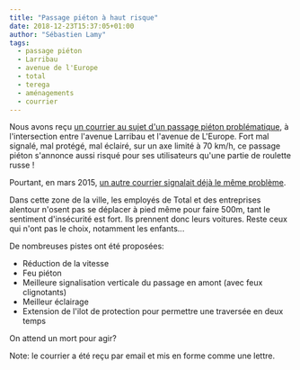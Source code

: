 ```yaml
---
title: "Passage piéton à haut risque"
date: 2018-12-23T15:37:05+01:00
author: "Sébastien Lamy"
tags:
  - passage piéton
  - Larribau
  - avenue de l'Europe
  - total
  - terega
  - aménagements
  - courrier
---
```


Nous avons reçu [un courrier au sujet d'un passage piéton problématique], à
l'intersection entre l'avenue Larribau et l'avenue de L'Europe. Fort mal signalé,
mal protégé, mal éclairé, sur un axe limité à 70 km/h, ce passage piéton
s'annonce aussi risqué pour ses utilisateurs qu'une partie de roulette russe !

Pourtant, en mars 2015, [un autre courrier signalait déjà le même problème].

Dans cette zone de la ville, les employés de Total et des entreprises alentour
n'osent pas se déplacer à pied même pour faire 500m, tant le sentiment d'insécurité
est fort. Ils prennent donc leurs voitures. Reste ceux qui n'ont pas le choix, 
notamment les enfants... 


De nombreuses pistes ont été proposées:

* Réduction de la vitesse
* Feu piéton
* Meilleure signalisation verticale du passage en amont (avec feux clignotants)
* Meilleur éclairage
* Extension de l'ilot de protection pour permettre une traversée en deux temps

On attend un mort pour agir?

Note: le courrier a été reçu par email et mis en forme comme une lettre.


[un courrier au sujet d'un passage piéton problématique]: courrier-passage-pieton.pdf
[un autre courrier signalait déjà le même problème]: 2015-03-24_courrier-passage-pieton.pdf 
